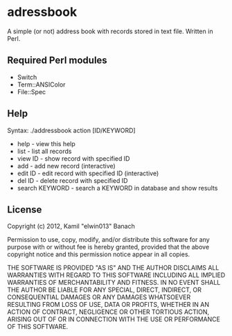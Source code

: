 adressbook
=============

A simple (or not) address book with records stored in text file. Written in Perl.

Required Perl modules
---------------------
  * Switch
  * Term::ANSIColor
  * File::Spec

Help
----

Syntax: ./addressbook action [ID/KEYWORD]

  * help - view this help
  * list - list all records
  * view ID - show record with specified ID
  * add - add new record (interactive)
  * edit ID - edit record with specified ID (interactive)
  * del ID - delete record with specified ID
  * search KEYWORD - search a KEYWORD in database and show results
  

License
-------

Copyright (c) 2012, Kamil "elwin013" Banach

Permission to use, copy, modify, and/or distribute this software for any 
purpose with or without fee is hereby granted, provided that the above 
copyright notice and this permission notice appear in all copies. 

THE SOFTWARE IS PROVIDED "AS IS" AND THE AUTHOR DISCLAIMS ALL WARRANTIES
WITH REGARD TO THIS SOFTWARE INCLUDING ALL IMPLIED WARRANTIES OF
MERCHANTABILITY AND FITNESS. IN NO EVENT SHALL THE AUTHOR BE LIABLE FOR
ANY SPECIAL, DIRECT, INDIRECT, OR CONSEQUENTIAL DAMAGES OR ANY DAMAGES
WHATSOEVER RESULTING FROM LOSS OF USE, DATA OR PROFITS, WHETHER IN AN
ACTION OF CONTRACT, NEGLIGENCE OR OTHER TORTIOUS ACTION, ARISING OUT OF
OR IN CONNECTION WITH THE USE OR PERFORMANCE OF THIS SOFTWARE.
